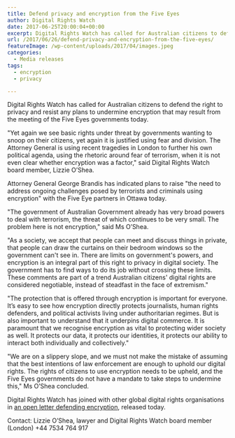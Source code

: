 ```yaml
---
title: Defend privacy and encryption from the Five Eyes
author: Digital Rights Watch
date: 2017-06-25T20:00:04+00:00
excerpt: Digital Rights Watch has called for Australian citizens to defend the right to privacy and resist any plans to undermine encryption that may result from the meeting of the Five Eyes governments today.
url: /2017/06/26/defend-privacy-and-encryption-from-the-five-eyes/
featureImage: /wp-content/uploads/2017/04/images.jpeg
categories:
  - Media releases
tags:
  - encryption
  - privacy

---
```

Digital Rights Watch has called for Australian citizens to defend the right to privacy and resist any plans to undermine encryption that may result from the meeting of the Five Eyes governments today.

"Yet again we see basic rights under threat by governments wanting to snoop on their citizens, yet again it is justified using fear and division. The Attorney General is using recent tragedies in London to further his own political agenda, using the rhetoric around fear of terrorism, when it is not even clear whether encryption was a factor," said Digital Rights Watch board member, Lizzie O&#8217;Shea.

Attorney General George Brandis has indicated plans to raise "the need to address ongoing challenges posed by terrorists and criminals using encryption" with the Five Eye partners in Ottawa today.

"The government of Australian Government already has very broad powers to deal with terrorism, the threat of which continues to be very small. The problem here is not encryption," said Ms O&#8217;Shea.

"As a society, we accept that people can meet and discuss things in private, that people can draw the curtains on their bedroom windows so the government can't see in. There are limits on government's powers, and encryption is an integral part of this right to privacy in digital society. The government has to find ways to do its job without crossing these limits. These comments are part of a trend Australian citizens' digital rights are considered negotiable, instead of steadfast in the face of extremism."

"The protection that is offered through encryption is important for everyone. It&#8217;s easy to see how encryption directly protects journalists, human rights defenders, and political activists living under authoritarian regimes. But is also important to understand that it underpins digital commerce. It is paramount that we recognise encryption as vital to protecting wider society as well. It protects our data, it protects our identities, it protects our ability to interact both individually and collectively."

"We are on a slippery slope, and we must not make the mistake of assuming that the best intentions of law enforcement are enough to uphold our digital rights. The rights of citizens to use encryption needs to be upheld, and the Five Eyes governments do not have a mandate to take steps to undermine this," Ms O&#8217;Shea concluded.

Digital Rights Watch has joined with other global digital rights organisations in [an open letter defending encryption][1], released today.

Contact: Lizzie O&#8217;Shea, lawyer and Digital Rights Watch board member (London) +44 7534 764 917

 [1]: https://securetheinternet.org/
